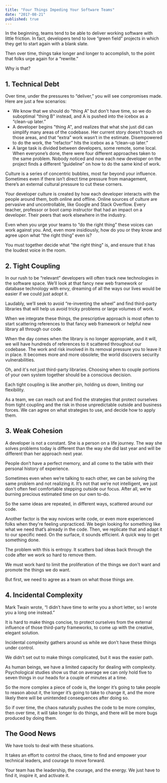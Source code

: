 ```yaml
---
title: "Four Things Impeding Your Software Teams"
date: "2017-08-21"
published: true
---
```


In the beginning, teams tend to be able to deliver working software with little friction. In fact, developers tend to love “green field” projects in which they get to start again with a blank slate.

Then over time, things take longer and longer to accomplish, to the point that folks urge again for a “rewrite.”

Why is that?

## 1\. Technical Debt

Over time, under the pressures to “deliver,” you will see compromises made. Here are just a few scenarios:

- We know that we should do "thing A" but don't have time, so we do suboptimal "thing B" instead, and A is pushed into the icebox as a “clean-up later.”
- A developer begins "thing A", and realizes that what she just did can simplify many areas of the codebase. Her current story doesn’t touch on those areas, and that “extra” work wasn’t in the estimate. Disempowered to do the work, the “refactor” hits the icebox as a “clean-up later.”
- A large task is divided between developers, some remote, some local. When everyone’s done, there were four different approaches taken to the same problem. Nobody noticed and now each new developer on the project finds a different “guideline” on how to do the same kind of work.

Culture is a series of concentric bubbles, most far beyond your influence. Sometimes even if there isn’t direct time pressure from management, there’s an external cultural pressure to cut these corners.

Your developer culture is created by how each developer interacts with the people around them, both online and offline. Online sources of culture are pervasive and uncontrollable, like Google and Stack Overflow. Every teacher, professor or boot camp instructor that had an impact on a developer. Their peers that work elsewhere in the industry.

Even when you urge your teams to “do the right thing” these voices can work against you. And, even more insidiously, how do you or they know and agree upon what “the right thing” even is?

You must together decide what "the right thing" is, and ensure that it has the loudest voice in the room.

## 2\. Tight Coupling

In our rush to be “relevant” developers will often track new technologies in the software space. We’ll look at that fancy new web framework or database technology with envy, dreaming of all the ways our lives would be easier if we could just adopt it.

Laudably, we’ll seek to avoid “re-inventing the wheel” and find third-party libraries that will help us avoid tricky problems or large volumes of work.

When we integrate these things, the prescriptive approach is most often to start scattering references to that fancy web framework or helpful new library all through our code.

When the day comes when the library is no longer appropriate, and it will, we will have hundreds of references to it scattered throughout our codebase. The work and risk involved in its removal pressure you to leave it in place. It becomes more and more obsolete; the world discovers security vulnerabilities.

Oh, and it's not just third-party libraries. Choosing when to couple portions of your own system together should be a conscious decision.

Each tight coupling is like another pin, holding us down, limiting our flexibility.

As a team, we can reach out and find the strategies that protect ourselves from tight coupling and the risk in those unpredictable outside and business forces. We can agree on what strategies to use, and decide how to apply them.

## 3\. Weak Cohesion

A developer is not a constant. She is a person on a life journey. The way she solves problems today is different than the way she did last year and will be different than her approach next year.

People don’t have a perfect memory, and all come to the table with their personal history of experience.

Sometimes even when we’re talking to each other, we can be solving the same problem and not realizing it. It’s not that we’re not intelligent, we just don't often feel comfortable stepping outside our focus. After all, we're burning precious estimated time on our own to-do.

So the same ideas are repeated, in different ways, scattered around our code.

Another factor is the way novices write code, or even more experienced folks when they're feeling unpracticed. We begin looking for something like what we need that’s already in the code. Then, we replicate that and adapt it to our specific need. On the surface, it sounds efficient. A quick way to get something done.

The problem with this is entropy. It scatters bad ideas back through the code after we work so hard to remove them.

We must work hard to limit the proliferation of the things we don't want and promote the things we do want.

But first, we need to agree as a team on what those things are.

## 4\. Incidental Complexity

Mark Twain wrote, “I didn’t have time to write you a short letter, so I wrote you a long one instead.”

It is hard to make things concise, to protect ourselves from the external influence of those third-party frameworks, to come up with the creative, elegant solution.

Incidental complexity gathers around us while we don’t have these things under control.

We didn’t set out to make things complicated, but it was the easier path.

As human beings, we have a limited capacity for dealing with complexity. Psychological studies show us that on average we can only hold five to seven things in our heads for a couple of minutes at a time.

So the more complex a piece of code is, the longer it’s going to take people to reason about it, the longer it’s going to take to change it, and the more likely there will be unintended consequences after doing so.

So if over time, the chaos naturally pushes the code to be more complex, then over time, it will take longer to do things, and there will be more bugs produced by doing them.

## The Good News

We have tools to deal with these situations.

It takes an effort to control the chaos, time to find and empower your technical leaders, and courage to move forward.

Your team has the leadership, the courage, and the energy. We just have to find it, inspire it, and activate it.
